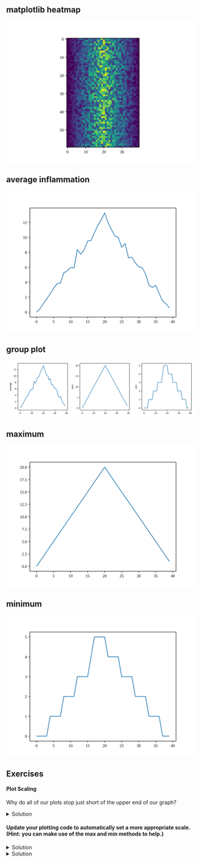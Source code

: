 ## matplotlib heatmap

![matplotlib heatmap](img/inflammation-01-imshow.svg)

## average inflammation

![average inflammation](img/inflammation-01-average.svg)

##  group plot

![group plot](img/inflammation-01-group-plot.svg)

## maximum

![maximum](img/inflammation-01-maximum.svg)

## minimum

![minimum](img/inflammation-01-minimum.svg)

## Exercises

#### Plot Scaling

Why do all of our plots stop just short of the upper end of our graph?

<details>
<summary>Solution
</summary>
Because matplotlib normally sets x and y axes limits to the min and max of our data (depending on data range).
</details>

#### Update your plotting code to automatically set a more appropriate scale. (Hint: you can make use of the max and min methods to help.)

<details>
<summary>Solution
</summary>

```
#One method
axes3.set_ylabel('min')
axes3.plot(numpy.min(data, axis=0))
axes3.set_ylim(0,6)
```

</details>

<details>
<summary>Solution
</summary>

```
#A more automated approach
min_data = numpy.min(data, axis=0)
axes3.set_ylabel('min')
axes3.plot(min_data)
axes3.set_ylim(numpy.min(min_data), numpy.max(min_data) * 1.1)
```

</details>



